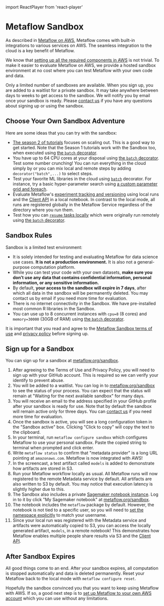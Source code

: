 import ReactPlayer from 'react-player'

# Metaflow Sandbox

As described in [Metaflow on AWS](metaflow-on-aws.md), Metaflow comes with built-in integrations to various services on AWS. The seamless integration to the cloud is a key benefit of Metaflow.

We know that [setting up all the required components in AWS](deploy-to-aws.md) is not trivial. To make it easier to evaluate Metaflow on AWS, we provide a hosted sandbox environment at no cost where you can test Metaflow with your own code and data.

Only a limited number of sandboxes are available. When you sign up, you are added to a waitlist for a private sandbox. It may take anywhere between days to weeks to get access to the sandbox. We will notify you by email once your sandbox is ready. Please [contact us](../introduction/getting-in-touch.md) if you have any questions about signing up or using the sandbox.

## Choose Your Own Sandbox Adventure

Here are some ideas that you can try with the sandbox:

- [The season 2 of tutorials](../getting-started/tutorials/season-2-scaling-out-and-up/) focuses on scaling out. This is a good way to get started. Note that the Season 1 tutorials work with the Sandbox too, when executed using [the `batch` decorator](../metaflow/scaling.md).
- You have up to 64 CPU cores at your disposal using [the `batch` decorator](../metaflow/scaling.md). Test some number crunching! You can run everything in the cloud simply by or you can mix local and remote steps by adding `decorator("batch",...)` to select steps.
- Test your favorite ML libraries in the cloud using [`batch`](../metaflow/scaling.md) decorator. For instance, try a basic hyper-parameter search using [a custom parameter grid and foreach](../metaflow/basics.md#foreach).
- Evaluate Metaflow's [experiment tracking and versioning](../metaflow/tagging.md) using local runs and the [Client API](../metaflow/client.md) in a local notebook. In contrast to the local mode, all runs are registered globally in the Metaflow Service regardless of the directory where you run them.
- Test how you can [`resume` tasks locally](../metaflow/debugging.md#how-to-use-the-resume-command) which were originally run remotely using [the `batch` decorator](../metaflow/scaling.md).

## Sandbox Rules

Sandbox is a limited test environment:

- It is solely intended for testing and evaluating Metaflow for data science use cases. **It is not a production environment.** It is also not a general-purpose computation platform.
- While you can test your code with your own datasets, **make sure you don’t use any data that contains confidential information, personal information, or any sensitive information.**
- By default, **your access to the sandbox will expire in 7 days**, after which all data in the sandbox will be permanently deleted. You may contact us by email if you need more time for evaluation.
- There is no internet connectivity in the Sandbox. We have pre-installed most common R libraries in the Sandbox.
- You can use up to 8 concurrent instances with `cpu=8` \(8 cores\) and `memory=30000` \(30GB of RAM\) using [the `batch` decorator](../metaflow/scaling.md).

It is important that you read and agree to the [Metaflow Sandbox terms of use](https://metaflow.org/sandbox-tos.html) and [privacy policy](https://metaflow.org/sandbox-privacy.html) before signing up.

## Sign up for a Sandbox

You can sign up for a sandbox at [metaflow.org/sandbox](https://metaflow.org/sandbox).

1. After agreeing to the Terms of Use and Privacy Policy, you will need to sign up with your GitHub account. This is required so we can verify your identify to prevent abuse.
2. You will be added to a waitlist. You can log in to [metaflow.org/sandbox](https://metaflow.org/sandbox) to see the status of your process. You can expect that the status will remain at "Waiting for the next available sandbox" for many days.
3. You will receive an email to the address specified in your GitHub profile after your sandbox is ready for use. Note that by default the sandbox will remain active only for three days. You can [contact us](../introduction/getting-in-touch.md) if you need more time for evaluation.
4. Once the sandbox is active, you will see a long configuration token in the "Sandbox active" box. Clicking "Click to copy" will copy the text to the clipboard.
5. In your terminal, run `metaflow configure sandbox` which configures Metaflow to use your personal sandbox. Paste the copied string to terminal when prompted and click enter.
6. Write `metaflow status` to confirm that "metadata provider" is a long URL pointing at `amazonaws.com`. Metaflow is now integrated with AWS!
7. In the screencast, a test artifact called `models` is added to demonstrate how artifacts are stored in S3.
8. Run your Metaflow workflow locally as usual. All Metaflow runs will now registered to the remote Metadata service by default. All artifacts are also written to S3 by default. You may notice that execution latency is slightly higher due to this.
9. The Sandbox also includes a private [Sagemaker notebook instance](https://docs.aws.amazon.com/sagemaker/latest/dg/nbi.html). Log in to it by click "My Sagemaker notebook" at [metaflow.org/sandbox](https://metaflow.org/sandbox).
10. The notebook includes the `metaflow` package by default. However, the notebook is not tied to a specific user, so you will need to [set the namespace explicitly](../metaflow/tagging.md#switching-namespaces) to match your username.
11. Since your local run was registered with the Metadata service and artifacts were automatically copied to S3, you can access the locally generated artifact, `models`, in a remote notebook! This demonstrates how Metaflow enables multiple people share results via S3 and the [Client API](../metaflow/client.md).

## After Sandbox Expires

All good things come to an end. After your sandbox expires, all computation is stopped automatically and data is deleted permanently. Reset your Metaflow back to the local mode with `metaflow configure reset`.

Hopefully the sandbox convinced you that you want to keep using Metaflow with AWS. If so, a good next step is to [set up Metaflow to your own AWS account](deploy-to-aws.md) which you can use without any limitations.
